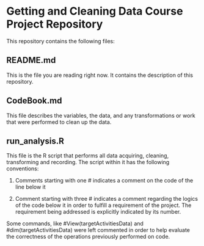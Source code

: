 # Getting and Cleaning Data Course Project Repository

This repository contains the following files:

## README.md
This is the file you are reading right now. It contains the description of this repository.

## CodeBook.md
This file describes the variables, the data, and any transformations or work that were performed to clean up the data.

## run_analysis.R
This file is the R script that performs all data acquiring, cleaning, transforming and recording.
The script within it has the following conventions:

1) Comments starting with one # indicates a comment on the code of the line below it

2) Comment starting with three # indicates a comment regarding the logics of the code below it in order to fulfill a requirement of the project. The requirement being addressed is explicitly indicated by its number.

Some commands, like #View(targetActivitiesData) and #dim(targetActivitiesData) were left commented in order to help evaluate the correctness of the operations previously performed on code.
